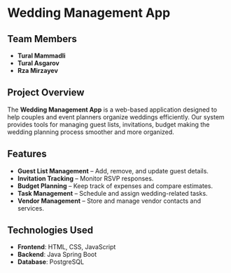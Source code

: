 # Wedding Management App

## Team Members
- **Tural Mammadli**
- **Tural Asgarov**
- **Rza Mirzayev**

## Project Overview
The **Wedding Management App** is a web-based application designed to help couples and event planners organize weddings efficiently. Our system provides tools for managing guest lists, invitations, budget  making the wedding planning process smoother and more organized.

## Features
- **Guest List Management** – Add, remove, and update guest details.
- **Invitation Tracking** – Monitor RSVP responses.
- **Budget Planning** – Keep track of expenses and compare estimates.
- **Task Management** – Schedule and assign wedding-related tasks.
- **Vendor Management** – Store and manage vendor contacts and services.

## Technologies Used
- **Frontend**: HTML, CSS, JavaScript 
- **Backend**:  Java Spring Boot
- **Database**: PostgreSQL 


